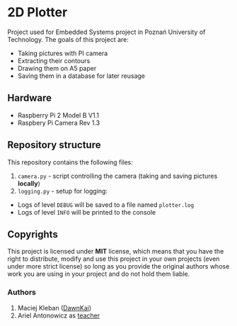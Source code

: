 # 2D Plotter
Project used for Embedded Systems project in Poznań University of Technology.
The goals of this project are:
* Taking pictures with PI camera
* Extracting their contours
* Drawing them on A5 paper
* Saving them in a database for later reusage

## Hardware
* Raspberry Pi 2 Model B V1.1
* Raspbery Pi Camera Rev 1.3

## Repository structure
This repository contains the following files:
1. `camera.py` - script controlling the camera (taking and saving pictures **locally**)
2. `logging.py` - setup for logging:
* Logs of level `DEBUG` will be saved to a file named `plotter.log`
* Logs of level `INFO` will be printed to the console

## Copyrights
This project is licensed under **MIT** license, which means that you have the right to distribute, modify and use this project in your own projects (even under more strict license) so long as you provide the original authors whose work you are using in your project and do not hold them liable.

### Authors
1. Maciej Kleban ([DawnKai](https://github.com/Dawnkai))
2. Ariel Antonowicz as [teacher](http://www.cs.put.poznan.pl/aantonowicz/)
